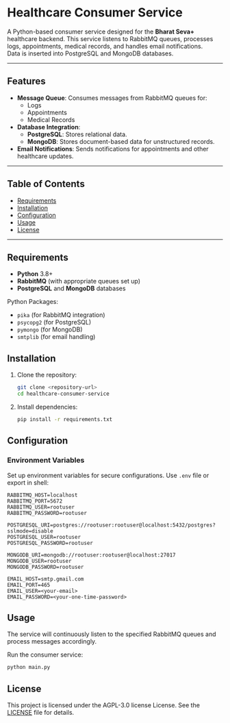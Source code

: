 # Healthcare Consumer Service

A Python-based consumer service designed for the **Bharat Seva+** healthcare backend. This service listens to RabbitMQ queues, processes logs, appointments, medical records, and handles email notifications.    
Data is inserted into PostgreSQL and MongoDB databases.

---

## Features
- **Message Queue**: Consumes messages from RabbitMQ queues for:
  - Logs
  - Appointments
  - Medical Records
- **Database Integration**:
  - **PostgreSQL**: Stores relational data.
  - **MongoDB**: Stores document-based data for unstructured records.
- **Email Notifications**: Sends notifications for appointments and other healthcare updates.

---

## Table of Contents
- [Requirements](#requirements)
- [Installation](#installation)
- [Configuration](#configuration)
- [Usage](#usage)
- [License](#license)

---

## Requirements
- **Python** 3.8+
- **RabbitMQ** (with appropriate queues set up)
- **PostgreSQL** and **MongoDB** databases

Python Packages:
- `pika` (for RabbitMQ integration)
- `psycopg2` (for PostgreSQL)
- `pymongo` (for MongoDB)
- `smtplib` (for email handling)

## Installation
1. Clone the repository:
    ```bash
    git clone <repository-url>
    cd healthcare-consumer-service
    ```

2. Install dependencies:
    ```bash
    pip install -r requirements.txt
    ```

## Configuration
### Environment Variables
Set up environment variables for secure configurations. Use `.env` file or export in shell:

```plaintext
RABBITMQ_HOST=localhost
RABBITMQ_PORT=5672
RABBITMQ_USER=rootuser
RABBITMQ_PASSWORD=rootuser

POSTGRESQL_URI=postgres://rootuser:rootuser@localhost:5432/postgres?sslmode=disable
POSTGRESQL_USER=rootuser
POSTGRESQL_PASSWORD=rootuser

MONGODB_URI=mongodb://rootuser:rootuser@localhost:27017
MONGODB_USER=rootuser
MONGODB_PASSWORD=rootuser

EMAIL_HOST=smtp.gmail.com
EMAIL_PORT=465
EMAIL_USER=<your-email>
EMAIL_PASSWORD=<your-one-time-password>
```

## Usage
The service will continuously listen to the specified RabbitMQ queues and process messages accordingly.

Run the consumer service:
```bash
python main.py
```


## License
This project is licensed under the AGPL-3.0 license License. See the [LICENSE](./LICENSE) file for details.
